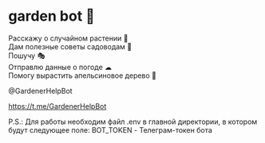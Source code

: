 # garden bot 🌴

Расскажу о случайном растении 🌵                
Дам полезные советы садоводам 📝                
Пошучу 🎭                
Отправлю данные о погоде ☁                
Помогу вырастить апельсиновое дерево 🍊                
  
@GardenerHelpBot

https://t.me/GardenerHelpBot
  
  
  
P.S.: Для работы необходим файл .env в главной директории, в котором будут следующее поле:
  BOT_TOKEN - Телеграм-токен бота
